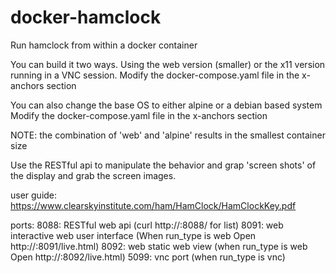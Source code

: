 # docker-hamclock
Run hamclock from within a docker container

You can build it two ways. Using the web version (smaller)
or the x11 version running in a VNC session.
Modify the docker-compose.yaml file in the x-anchors section

You can also change the base OS to either alpine or a debian based system
Modify the docker-compose.yaml file in the x-anchors section

NOTE: the combination of 'web' and 'alpine' results in the smallest container size


Use the RESTful api to manipulate the behavior and  grap 'screen shots' of
the display and grab the screen images.


user guide: https://www.clearskyinstitute.com/ham/HamClock/HamClockKey.pdf

ports:
8088: 	RESTful web api (curl http://<server>:8088/  for list)
8091:   web interactive web user interface (When run_type is web Open http://<server>:8091/live.html)
8092:	web static web view (when run_type is web Open http://<server>:8092/live.html)
5099:	vnc port (when run_type is vnc)

